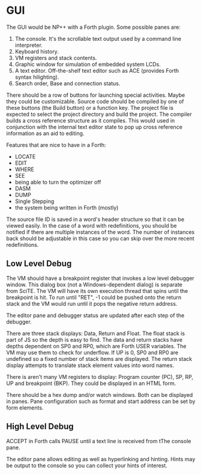 # GUI

The GUI would be NP++ with a Forth plugin. Some possible panes are:

1. The console. It's the scrollable text output used by a command line interpreter.
2. Keyboard history.
3. VM registers and stack contents.
4. Graphic window for simulation of embedded system LCDs.
5. A text editor. Off-the-shelf text editor such as ACE (provides Forth syntax hilighting).
6. Search order, Base and connection status.

There should be a row of buttons for launching special activities. Maybe they could be customizable. Source code should be compiled by one of these buttons (the Build button) or a function key. The project file is expected to select the project directory and build the project. The compiler builds a cross reference structure as it compiles. This would used in conjunction with the internal text editor state to pop up cross reference information as an aid to editing.

Features that are nice to have in a Forth:
- LOCATE 
- EDIT 
- WHERE 
- SEE 
- being able to turn the optimizer off 
- DASM 
- DUMP 
- Single Stepping 
- the system being written in Forth (mostly)

The source file ID is saved in a word's header structure so that it can be viewed easily. In the case of a word with redefinitions, you should be notified if there are multiple instances of the word. The number of instances back should be adjustable in this case so you can skip over the more recent redefinitions. 

## Low Level Debug

The VM should have a breakpoint register that invokes a low level debugger window. This dialog box (not a Windows-dependent dialog) is separate from SciTE. The VM will have its own execution thread that spins until the breakpoint is hit. To run until "RET", -1 could be pushed onto the return stack and the VM would run until it pops the negative return address.

The editor pane and debugger status are updated after each step of the debugger.

There are three stack displays: Data, Return and Float. The float stack is part of JS so the depth is easy to find. The data and return stacks have depths dependent on SP0 and RP0, which are Forth USER variables. The VM may use them to check for underflow. If UP is 0, SP0 and RP0 are undefined so a fixed number of stack items are displayed. The return stack display attempts to translate stack element values into word names.  

There is aren't many VM registers to display: Program counter (PC), SP, RP, UP and breakpoint (BKP). They could be displayed in an HTML form.

There should be a hex dump and/or watch windows. Both can be displayed in panes. Pane configuration such as format and start address can be set by form elements.

## High Level Debug

ACCEPT in Forth calls PAUSE until a text line is received from tThe console pane. 

The editor pane allows editing as well as hyperlinking and hinting. Hints may be output to the console so you can collect your hints of interest.

